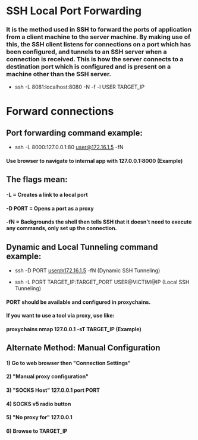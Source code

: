 # SSH Local Port Forwarding

### It is the method used in SSH to forward the ports of application from a client machine to the server machine. By making use of this, the SSH client listens for connections on a port which has been configured, and tunnels to an SSH server when a connection is received. This is how the server connects to a destination port which is configured and is present on a machine other than the SSH server.

 - ssh -L 8081:localhost:8080 -N -f -l USER TARGET_IP

# Forward connections

## Port forwarding command example:

 - ssh -L 8000:127.0.0.1:80 user@172.16.1.5 -fN

#### Use browser to navigate to internal app with 127.0.0.1:8000 (Example)

## The flags mean:

#### -L = Creates a link to a local port

#### -D PORT = Opens a port as a proxy

#### -fN = Backgrounds the shell then tells SSH that it doesn't need to execute any commands, only set up the connection.

## Dynamic and Local Tunneling command example:

 - ssh -D PORT user@172.16.1.5 -fN (Dynamic SSH Tunneling)

 - ssh -L PORT TARGET_IP:TARGET_PORT USER@VICTIM@IP (Local SSH Tunneling)

#### PORT should be available and configured in proxychains.

#### If you want to use a tool via proxy, use like:

#### proxychains nmap 127.0.0.1 -sT TARGET_IP (Example)

## Alternate Method: Manual Configuration

#### 1) Go to web browser then "Connection Settings"

#### 2) "Manual proxy configuration"

#### 3) "SOCKS Host" 127.0.0.1 port PORT

#### 4) SOCKS v5 radio button

#### 5) "No proxy for" 127.0.0.1

#### 6) Browse to TARGET_IP
